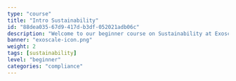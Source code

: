 ```yaml
---
type: "course"
title: "Intro Sustainability"
id: "88dea035-67d9-417d-b3df-052021adb06c"
description: "Welcome to our beginner course on Sustainability at Exoscale. Delving into the core of sustainability, this course navigates the essentials required to comprehend how sustainability initiatives align with broader corporate sustainability goals, particularly within the cloud computing sphere. By understanding the critical aspects of environmental responsibility, social equity, and economic viability, participants will gain a solid foundation in corporate sustainability practices and the impact of regulations such as the EU Corporate Sustainability Reporting Directive (CSRD). This course is designed to equip you with knowledge and understanding with no prerequisites, making it suitable for anyone keen to explore the intersection of sustainability and technology."
banner: "exoscale-icon.png"
weight: 2
tags: [sustainability]
level: "beginner"
categories: "compliance"
---
```

